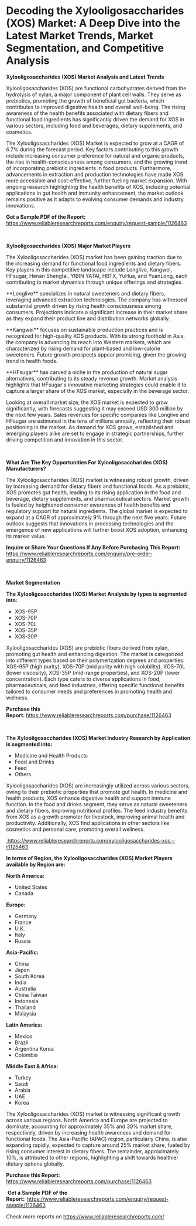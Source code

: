 <p><h1>Decoding the Xylooligosaccharides (XOS) Market: A Deep Dive into the Latest Market Trends, Market Segmentation, and Competitive Analysis</h1></p><p><strong>Xylooligosaccharides (XOS) Market Analysis and Latest Trends</strong></p>
<p><p>Xylooligosaccharides (XOS) are functional carbohydrates derived from the hydrolysis of xylan, a major component of plant cell walls. They serve as prebiotics, promoting the growth of beneficial gut bacteria, which contributes to improved digestive health and overall well-being. The rising awareness of the health benefits associated with dietary fibers and functional food ingredients has significantly driven the demand for XOS in various sectors, including food and beverages, dietary supplements, and cosmetics.</p><p>The Xylooligosaccharides (XOS) Market is expected to grow at a CAGR of 6.7% during the forecast period. Key factors contributing to this growth include increasing consumer preference for natural and organic products, the rise in health-consciousness among consumers, and the growing trend of incorporating prebiotic ingredients in food products. Furthermore, advancements in extraction and production technologies have made XOS more accessible and cost-effective, further fueling market expansion. With ongoing research highlighting the health benefits of XOS, including potential applications in gut health and immunity enhancement, the market outlook remains positive as it adapts to evolving consumer demands and industry innovations.</p></p>
<p><strong>Get a Sample PDF of the Report:&nbsp;</strong> <a href="https://www.reliableresearchreports.com/enquiry/request-sample/1126463?utm_campaign=2119&utm_medium=2&utm_source=Github&utm_content=ia&utm_term=01022025&utm_id=xylooligosaccharides-xos">https://www.reliableresearchreports.com/enquiry/request-sample/1126463</a></p>
<p>&nbsp;</p>
<p><strong>Xylooligosaccharides (XOS) Major Market Players</strong></p>
<p><p>The Xylooligosaccharides (XOS) market has been gaining traction due to the increasing demand for functional food ingredients and dietary fibers. Key players in this competitive landscape include Longlive, Kangwei, HFsugar, Henan Shengtai, YIBIN YATAI, HBTX, YuHua, and YuanLong, each contributing to market dynamics through unique offerings and strategies.</p><p>**Longlive** specializes in natural sweeteners and dietary fibers, leveraging advanced extraction technologies. The company has witnessed substantial growth driven by rising health consciousness among consumers. Projections indicate a significant increase in their market share as they expand their product line and distribution networks globally.</p><p>**Kangwei** focuses on sustainable production practices and is recognized for high-quality XOS products. With its strong foothold in Asia, the company is advancing its reach into Western markets, which are characterized by rising demand for plant-based and low-calorie sweeteners. Future growth prospects appear promising, given the growing trend in health foods.</p><p>**HFsugar** has carved a niche in the production of natural sugar alternatives, contributing to its steady revenue growth. Market analysis highlights that HFsugar's innovative marketing strategies could enable it to capture a larger share of the XOS market, especially in the beverage sector.</p><p>Looking at overall market size, the XOS market is expected to grow significantly, with forecasts suggesting it may exceed USD 300 million by the next few years. Sales revenues for specific companies like Longlive and HFsugar are estimated in the tens of millions annually, reflecting their robust positioning in the market. As demand for XOS grows, established and emerging players alike are set to engage in strategic partnerships, further driving competition and innovation in this sector.</p></p>
<p>&nbsp;</p>
<p><strong>What Are The Key Opportunities For Xylooligosaccharides (XOS) Manufacturers?</strong></p>
<p><p>The Xylooligosaccharides (XOS) market is witnessing robust growth, driven by increasing demand for dietary fibers and functional foods. As a prebiotic, XOS promotes gut health, leading to its rising application in the food and beverage, dietary supplements, and pharmaceutical sectors. Market growth is fueled by heightened consumer awareness of health benefits and regulatory support for natural ingredients. The global market is expected to expand at a CAGR of approximately 9% through the next five years. Future outlook suggests that innovations in processing technologies and the emergence of new applications will further boost XOS adoption, enhancing its market value.</p></p>
<p><strong>Inquire or Share Your Questions If Any Before Purchasing This Report:</strong> <a href="https://www.reliableresearchreports.com/enquiry/pre-order-enquiry/1126463?utm_campaign=2119&utm_medium=2&utm_source=Github&utm_content=ia&utm_term=01022025&utm_id=xylooligosaccharides-xos">https://www.reliableresearchreports.com/enquiry/pre-order-enquiry/1126463</a></p>
<p>&nbsp;</p>
<p><strong>Market Segmentation</strong></p>
<p><strong>The Xylooligosaccharides (XOS) Market Analysis by types is segmented into:</strong></p>
<p><ul><li>XOS-95P</li><li>XOS-70P</li><li>XOS-70L</li><li>XOS-35P</li><li>XOS-20P</li></ul></p>
<p><p>Xylooligosaccharides (XOS) are prebiotic fibers derived from xylan, promoting gut health and enhancing digestion. The market is categorized into different types based on their polymerization degrees and properties: XOS-95P (high purity), XOS-70P (mid purity with high solubility), XOS-70L (lower viscosity), XOS-35P (mid-range properties), and XOS-20P (lower concentration). Each type caters to diverse applications in food, pharmaceuticals, and feed industries, offering specific functional benefits tailored to consumer needs and preferences in promoting health and wellness.</p></p>
<p><strong>Purchase this Report:&nbsp;</strong><a href="https://www.reliableresearchreports.com/purchase/1126463?utm_campaign=2119&utm_medium=2&utm_source=Github&utm_content=ia&utm_term=01022025&utm_id=xylooligosaccharides-xos">https://www.reliableresearchreports.com/purchase/1126463</a></p>
<p>&nbsp;</p>
<p><strong>The Xylooligosaccharides (XOS) Market Industry Research by Application is segmented into:</strong></p>
<p><ul><li>Medicine and Health Products</li><li>Food and Drinks</li><li>Feed</li><li>Others</li></ul></p>
<p><p>Xylooligosaccharides (XOS) are increasingly utilized across various sectors, owing to their prebiotic properties that promote gut health. In medicine and health products, XOS enhance digestive health and support immune function. In the food and drinks segment, they serve as natural sweeteners and dietary fibers, improving nutritional profiles. The feed industry benefits from XOS as a growth promoter for livestock, improving animal health and productivity. Additionally, XOS find applications in other sectors like cosmetics and personal care, promoting overall wellness.</p></p>
<p><a href="https://www.reliableresearchreports.com/xylooligosaccharides-xos--r1126463?utm_campaign=2119&utm_medium=2&utm_source=Github&utm_content=ia&utm_term=01022025&utm_id=xylooligosaccharides-xos">&nbsp;https://www.reliableresearchreports.com/xylooligosaccharides-xos--r1126463</a></p>
<p><strong>In terms of Region, the Xylooligosaccharides (XOS) Market Players available by Region are:</strong></p>
<p>
    <p> <strong> North America: </strong>
        <ul>
            <li>United States</li>
            <li>Canada</li>
        </ul>
        </p> 
    <p> <strong> Europe: </strong>
        <ul>
            <li>Germany</li>
            <li>France</li>
            <li>U.K.</li>
            <li>Italy</li>
            <li>Russia</li>
        </ul>
        </p> 
    <p> <strong> Asia-Pacific: </strong>
        <ul>
            <li>China</li>
            <li>Japan</li>
            <li>South Korea</li>
            <li>India</li>
            <li>Australia</li>
            <li>China Taiwan</li>
            <li>Indonesia</li>
            <li>Thailand</li>
            <li>Malaysia</li>
        </ul>
        </p> 
    <p> <strong> Latin America: </strong>
        <ul>
            <li>Mexico</li>
            <li>Brazil</li>
            <li>Argentina Korea</li>
            <li>Colombia</li>
        </ul>
        </p> 
    <p> <strong> Middle East & Africa: </strong>
        <ul>
            <li>Turkey</li>
            <li>Saudi</li>
            <li>Arabia</li>
            <li>UAE</li>
            <li>Korea</li>
        </ul>
    </p>
    </p>
<p><p>The Xylooligosaccharides (XOS) market is witnessing significant growth across various regions. North America and Europe are projected to dominate, accounting for approximately 35% and 30% market share, respectively, driven by increasing health awareness and demand for functional foods. The Asia-Pacific (APAC) region, particularly China, is also expanding rapidly, expected to capture around 25% market share, fueled by rising consumer interest in dietary fibers. The remainder, approximately 10%, is attributed to other regions, highlighting a shift towards healthier dietary options globally.</p></p>
<p><strong>Purchase this Report: </strong><a href="https://www.reliableresearchreports.com/purchase/1126463?utm_campaign=2119&utm_medium=2&utm_source=Github&utm_content=ia&utm_term=01022025&utm_id=xylooligosaccharides-xos">https://www.reliableresearchreports.com/purchase/1126463</a></p>
<p>&nbsp;<strong>Get a Sample PDF of the Report:&nbsp;&nbsp;</strong><a href="https://www.reliableresearchreports.com/enquiry/request-sample/1126463?utm_campaign=2119&utm_medium=2&utm_source=Github&utm_content=ia&utm_term=01022025&utm_id=xylooligosaccharides-xos">https://www.reliableresearchreports.com/enquiry/request-sample/1126463</a></p>
<p><strong></strong></p>
<p>Check more reports on <a href="https://www.reliableresearchreports.com/?utm_campaign=2119&utm_medium=2&utm_source=Github&utm_content=ia&utm_term=01022025&utm_id=xylooligosaccharides-xos">https://www.reliableresearchreports.com/</a></p>